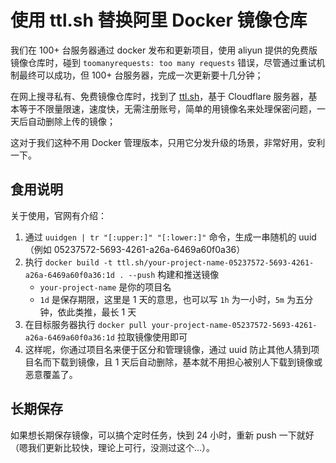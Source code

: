 # 使用 ttl.sh 替换阿里 Docker 镜像仓库

我们在 100+ 台服务器通过 docker 发布和更新项目，使用 aliyun 提供的免费版镜像仓库时，碰到 `toomanyrequests: too many requests` 错误，尽管通过重试机制最终可以成功，但 100+ 台服务器，完成一次更新要十几分钟；

在网上搜寻私有、免费镜像仓库时，找到了 [ttl.sh](https://ttl.sh)，基于 Cloudflare 服务器，基本等于不限量限速，速度快，无需注册账号，简单的用镜像名来处理保密问题，一天后自动删除上传的镜像；

这对于我们这种不用 Docker 管理版本，只用它分发升级的场景，非常好用，安利一下。



## 食用说明

关于使用，官网有介绍：

1. 通过 `uuidgen | tr "[:upper:]" "[:lower:]"` 命令，生成一串随机的 uuid（例如 05237572-5693-4261-a26a-6469a60f0a36）
2. 执行 `docker build -t ttl.sh/your-project-name-05237572-5693-4261-a26a-6469a60f0a36:1d . --push` 构建和推送镜像
   * `your-project-name` 是你的项目名
   * `1d` 是保存期限，这里是 1 天的意思，也可以写 `1h` 为一小时，`5m` 为五分钟，依此类推，最长 1 天
3. 在目标服务器执行 `docker pull your-project-name-05237572-5693-4261-a26a-6469a60f0a36:1d` 拉取镜像使用即可
4. 这样呢，你通过项目名来便于区分和管理镜像，通过 uuid 防止其他人猜到项目名而下载到镜像，且 1 天后自动删除，基本就不用担心被别人下载到镜像或恶意覆盖了。



## 长期保存

如果想长期保存镜像，可以搞个定时任务，快到 24 小时，重新 push 一下就好（嗯我们更新比较快，理论上可行，没测过这个...）。

